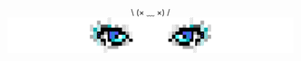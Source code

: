 <!--![ANSI Art](eyes.png)-->

<p align="center">
  \ (× ﹏ ×) /
  <img src="./eyes.png">
</p>

<!--
### Hi there 👋
**gustavdersjo/gustavdersjo** is a ✨ _special_ ✨ repository because its `README.md` (this file) appears on your GitHub profile.

Here are some ideas to get you started:

- 🔭 I’m currently working on ...
- 🌱 I’m currently learning ...
- 👯 I’m looking to collaborate on ...
- 🤔 I’m looking for help with ...
- 💬 Ask me about ...
- 📫 How to reach me: ...
- 😄 Pronouns: ...
- ⚡ Fun fact: ...
-->
